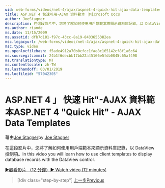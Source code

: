 ```yaml
---
uid: web-forms/videos/net-4/ajax/aspnet-4-quick-hit-ajax-data-templates
title: ASP.NET 4 快速叫用-AJAX 資料範本 |Microsoft Docs
author: JoeStagner
description: 在這段影片中，您將了解如何使用用戶端範本來顯示資料庫記錄，以 DataView 控制項。
ms.author: riande
ms.date: 11/16/2009
ms.assetid: dfb7d181-f97c-43cc-8a19-8403655382ea
msc.legacyurl: /web-forms/videos/net-4/ajax/aspnet-4-quick-hit-ajax-data-templates
msc.type: video
ms.openlocfilehash: f5ade4912a70b0cfcc1fae8c165142cf8f1a6c64
ms.sourcegitcommit: 24b1f6decbb17bb22a45166e5fdb0845c65af498
ms.translationtype: MT
ms.contentlocale: zh-TW
ms.lasthandoff: 03/01/2019
ms.locfileid: "57042305"
---
```

<a name="aspnet-4-quick-hit---ajax-data-templates"></a><span data-ttu-id="73e7d-103">ASP.NET 4 」 快速 Hit"-AJAX 資料範本</span><span class="sxs-lookup"><span data-stu-id="73e7d-103">ASP.NET 4 "Quick Hit" - AJAX Data Templates</span></span>
====================
<span data-ttu-id="73e7d-104">藉由[Joe Stagner](https://github.com/JoeStagner)</span><span class="sxs-lookup"><span data-stu-id="73e7d-104">by [Joe Stagner](https://github.com/JoeStagner)</span></span>

<span data-ttu-id="73e7d-105">在這段影片中，您將了解如何使用用戶端範本來顯示資料庫記錄，以 DataView 控制項。</span><span class="sxs-lookup"><span data-stu-id="73e7d-105">In this video you will learn how to use client templates to display database records with the DataView control.</span></span> 

[<span data-ttu-id="73e7d-106">&#9654;觀看影片 （12 分鐘）</span><span class="sxs-lookup"><span data-stu-id="73e7d-106">&#9654; Watch video (12 minutes)</span></span>](https://channel9.msdn.com/Blogs/ASP-NET-Site-Videos/aspnet-4-quick-hit-ajax-data-templates)

> [!div class="step-by-step"]
> [<span data-ttu-id="73e7d-107">上一步</span><span class="sxs-lookup"><span data-stu-id="73e7d-107">Previous</span></span>](aspnet-4-quick-hit-jquery-syntax-for-microsoft-ajax.md)
